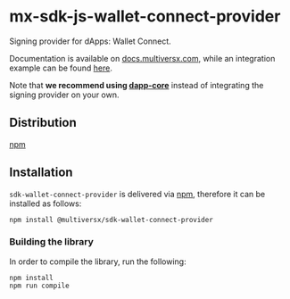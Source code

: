 # mx-sdk-js-wallet-connect-provider

Signing provider for dApps: Wallet Connect. 

Documentation is available on [docs.multiversx.com](https://docs.multiversx.com/sdk-and-tools/erdjs/erdjs-signing-providers/), while an integration example can be found [here](https://github.com/multiversx/mx-sdk-js-examples/tree/main/signing-providers).

Note that **we recommend using [dapp-core](https://github.com/multiversx/mx-sdk-dapp)** instead of integrating the signing provider on your own.

## Distribution

[npm](https://www.npmjs.com/package/@multiversx/sdk-wallet-connect-provider)

## Installation

`sdk-wallet-connect-provider` is delivered via [npm](https://www.npmjs.com/package/@multiversx/sdk-wallet-connect-provider), therefore it can be installed as follows:

```
npm install @multiversx/sdk-wallet-connect-provider
```

### Building the library

In order to compile the library, run the following:

```
npm install
npm run compile
```
